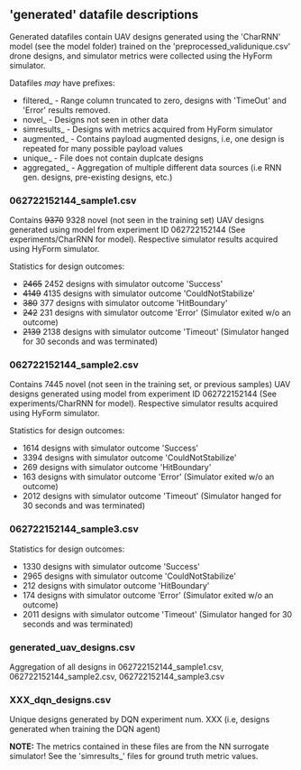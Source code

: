 ## 'generated' datafile descriptions

Generated datafiles contain UAV designs generated using the 'CharRNN' model (see the model folder) trained on the 
'preprocessed_validunique.csv' drone designs, and simulator metrics were collected using the HyForm simulator.

Datafiles *may* have prefixes:
- filtered_ - Range column truncated to zero, designs with 'TimeOut' and 'Error' results removed.
- novel_ - Designs not seen in other data
- simresults_ - Designs with metrics acquired from HyForm simulator
- augmented_ - Contains payload augmented designs, i.e, one design is repeated for many possible payload values
- unique_ - File does not contain duplcate designs
- aggregated_ - Aggregation of multiple different data sources (i.e RNN gen. designs, pre-existing designs, etc.)

### 062722152144_sample1.csv
Contains ~~9370~~ 9328 novel (not seen in the training set) UAV designs generated using model from experiment
ID 062722152144 (See experiments/CharRNN for model). Respective simulator results acquired using HyForm simulator.

Statistics for design outcomes:
- ~~2465~~ 2452 designs with simulator outcome 'Success'
- ~~4149~~ 4135 designs with simulator outcome 'CouldNotStabilize'
- ~~380~~ 377 designs with simulator outcome 'HitBoundary'
- ~~242~~ 231 designs with simulator outcome 'Error' (Simulator exited w/o an outcome)
- ~~2139~~ 2138 designs with simulator outcome 'Timeout' (Simulator hanged for 30 seconds and was terminated)


### 062722152144_sample2.csv
Contains 7445 novel (not seen in the training set, or previous samples) UAV designs generated using model from experiment
ID 062722152144 (See experiments/CharRNN for model). Respective simulator results acquired using HyForm simulator.

Statistics for design outcomes:
- 1614 designs with simulator outcome 'Success'
- 3394 designs with simulator outcome 'CouldNotStabilize'
- 269 designs with simulator outcome 'HitBoundary'
- 163 designs with simulator outcome 'Error' (Simulator exited w/o an outcome)
- 2012 designs with simulator outcome 'Timeout' (Simulator hanged for 30 seconds and was terminated)

### 062722152144_sample3.csv

Statistics for design outcomes:
- 1330 designs with simulator outcome 'Success'
- 2965 designs with simulator outcome 'CouldNotStabilize'
- 212 designs with simulator outcome 'HitBoundary'
- 174 designs with simulator outcome 'Error' (Simulator exited w/o an outcome)
- 2011 designs with simulator outcome 'Timeout' (Simulator hanged for 30 seconds and was terminated)

### generated_uav_designs.csv

Aggregation of all designs in 062722152144_sample1.csv, 062722152144_sample2.csv, 062722152144_sample3.csv


### XXX_dqn_designs.csv

Unique designs generated by DQN experiment num. XXX (i.e, designs generated when training the DQN agent)

**NOTE:** The metrics contained in these files are from the NN surrogate simulator! See the 'simresults_' files for
ground truth metric values.